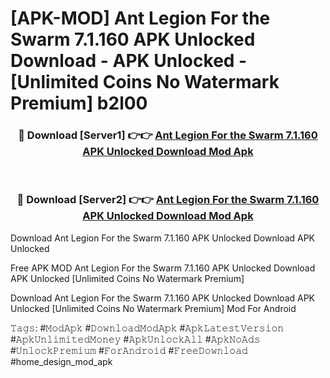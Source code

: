 # [APK-MOD] Ant Legion For the Swarm 7.1.160 APK Unlocked Download - APK Unlocked - [Unlimited Coins No Watermark Premium] b2l00



<div align="center">
<h3>🔴 Download [Server1] 👉👉 <a href="https://momento.my/?title=Ant_Legion_For_the_Swarm_7.1.160_APK_Unlocked_Download">Ant Legion For the Swarm 7.1.160 APK Unlocked Download Mod Apk</a></h3><br>

<h3>🔴 Download [Server2] 👉👉 <a href="https://momento.my/?title=Ant_Legion_For_the_Swarm_7.1.160_APK_Unlocked_Download">Ant Legion For the Swarm 7.1.160 APK Unlocked Download Mod Apk</a></h3>
</div>



Download Ant Legion For the Swarm 7.1.160 APK Unlocked Download APK Unlocked

Free APK MOD Ant Legion For the Swarm 7.1.160 APK Unlocked Download APK Unlocked [Unlimited Coins No Watermark Premium]

Download Ant Legion For the Swarm 7.1.160 APK Unlocked Download APK Unlocked [Unlimited Coins No Watermark Premium] Mod For Android

𝚃𝚊𝚐𝚜: #𝙼𝚘𝚍𝙰𝚙𝚔 #𝙳𝚘𝚠𝚗𝚕𝚘𝚊𝚍𝙼𝚘𝚍𝙰𝚙𝚔 #𝙰𝚙𝚔𝙻𝚊𝚝𝚎𝚜𝚝𝚅𝚎𝚛𝚜𝚒𝚘𝚗 #𝙰𝚙𝚔𝚄𝚗𝚕𝚒𝚖𝚒𝚝𝚎𝚍𝙼𝚘𝚗𝚎𝚢 #𝙰𝚙𝚔𝚄𝚗𝚕𝚘𝚌𝚔𝙰𝚕𝚕 #𝙰𝚙𝚔𝙽𝚘𝙰𝚍𝚜 #𝚄𝚗𝚕𝚘𝚌𝚔𝙿𝚛𝚎𝚖𝚒𝚞𝚖 #𝙵𝚘𝚛𝙰𝚗𝚍𝚛𝚘𝚒𝚍 #𝙵𝚛𝚎𝚎𝙳𝚘𝚠𝚗𝚕𝚘𝚊𝚍 #home_design_mod_apk
